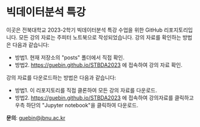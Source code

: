 # 빅데이터분석 특강 

이곳은 전북대학교 2023-2학기 빅데이터분석 특강 수업을 위한 GitHub 리포지토리입니다. 모든 강의 자료는 주피터 노트북으로 작성되었습니다. 강의 자료를 확인하는 방법은 다음과 같습니다:

- 방법1. 현재 저장소의 "posts" 폴더에서 직접 확인.
- 방법2. https://guebin.github.io/STBDA2023 에 접속하여 강의 자료 확인.

강의 자료를 다운로드하는 방법은 다음과 같습니다:

- 방법1. 이 리포지토리를 직접 클론하여 모든 강의 자료를 다운로드.
- 방법2. https://guebin.github.io/STBDA2023 에 접속하여 강의자료를 클릭하고 우측 하단의 "Jupyter notebook"을 클릭하여 다운로드.

**문의**: guebin@jbnu.ac.kr